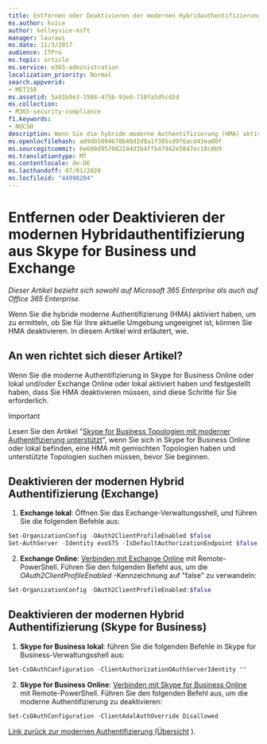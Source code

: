 ```yaml
---
title: Entfernen oder Deaktivieren der modernen Hybridauthentifizierung aus Skype for Business und Exchange
ms.author: kvice
author: kelleyvice-msft
manager: laurawi
ms.date: 11/3/2017
audience: ITPro
ms.topic: article
ms.service: o365-administration
localization_priority: Normal
search.appverid:
- MET150
ms.assetid: 5a91b9e3-1508-475b-93e0-710fa5d5cd2d
ms.collection:
- M365-security-compliance
f1.keywords:
- NOCSH
description: Wenn Sie die hybride moderne Authentifizierung (HMA) aktiviert haben, um zu ermitteln, ob Sie für Ihre aktuelle Umgebung ungeeignet ist, können Sie HMA deaktivieren. In diesem Artikel wird erläutert, wie.
ms.openlocfilehash: ad9db5894670b49d2d9a1f385cd9f6acd43ea00f
ms.sourcegitcommit: 6e608d957082244d1b4ffb47942e5847ec18c0b9
ms.translationtype: MT
ms.contentlocale: de-DE
ms.lasthandoff: 07/01/2020
ms.locfileid: "44998204"
---
```

# <a name="removing-or-disabling-hybrid-modern-authentication-from-skype-for-business-and-exchange"></a>Entfernen oder Deaktivieren der modernen Hybridauthentifizierung aus Skype for Business und Exchange

*Dieser Artikel bezieht sich sowohl auf Microsoft 365 Enterprise als auch auf Office 365 Enterprise.*

Wenn Sie die hybride moderne Authentifizierung (HMA) aktiviert haben, um zu ermitteln, ob Sie für Ihre aktuelle Umgebung ungeeignet ist, können Sie HMA deaktivieren. In diesem Artikel wird erläutert, wie.
  
## <a name="who-is-this-article-for"></a>An wen richtet sich dieser Artikel?

Wenn Sie die moderne Authentifizierung in Skype for Business Online oder lokal und/oder Exchange Online oder lokal aktiviert haben und festgestellt haben, dass Sie HMA deaktivieren müssen, sind diese Schritte für Sie erforderlich.

> [!IMPORTANT]
> Lesen Sie den Artikel "[Skype for Business Topologien mit moderner Authentifizierung unterstützt](https://technet.microsoft.com/library/mt803262.aspx)", wenn Sie sich in Skype for Business Online oder lokal befinden, eine HMA mit gemischten Topologien haben und unterstützte Topologien suchen müssen, bevor Sie beginnen.
  
## <a name="how-to-disable-hybrid-modern-authentication-exchange"></a>Deaktivieren der modernen Hybrid Authentifizierung (Exchange)

1. **Exchange lokal**: Öffnen Sie das Exchange-Verwaltungsshell, und führen Sie die folgenden Befehle aus: 

```powershell
Set-OrganizationConfig -OAuth2ClientProfileEnabled $false
Set-AuthServer -Identity evoSTS -IsDefaultAuthorizationEndpoint $false
```

2. **Exchange Online**: [Verbinden mit Exchange Online](https://docs.microsoft.com/powershell/exchange/exchange-online/connect-to-exchange-online-powershell/connect-to-exchange-online-powershell) mit Remote-PowerShell. Führen Sie den folgenden Befehl aus, um die *OAuth2ClientProfileEnabled* -Kennzeichnung auf "false" zu verwandeln:

```powershell    
Set-OrganizationConfig -OAuth2ClientProfileEnabled:$false
```
    
## <a name="how-to-disable-hybrid-modern-authentication-skype-for-business"></a>Deaktivieren der modernen Hybrid Authentifizierung (Skype for Business)

1. **Skype for Business lokal**: führen Sie die folgenden Befehle in Skype for Business-Verwaltungsshell aus:

```powershell
Set-CsOAuthConfiguration -ClientAuthorizationOAuthServerIdentity ""
```

2. **Skype for Business Online**: [Verbinden mit Skype for Business Online](https://docs.microsoft.com/office365/enterprise/powershell/manage-skype-for-business-online-with-office-365-powershell) mit Remote-PowerShell. Führen Sie den folgenden Befehl aus, um die moderne Authentifizierung zu deaktivieren:

```powershell    
Set-CsOAuthConfiguration -ClientAdalAuthOverride Disallowed
```

[Link zurück zur modernen Authentifizierung (Übersicht](hybrid-modern-auth-overview.md) ). 
  

